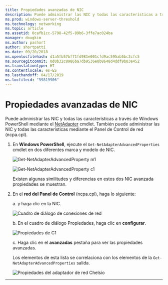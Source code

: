 ```yaml
---
title: Propiedades avanzadas de NIC
description: Puede administrar las NIC y todas las características a través de Windows PowerShell o el Panel de Control de la red.
ms.prod: windows-server-threshold
ms.technology: networking
ms.topic: article
ms.assetid: 0cafb1cc-5798-42f5-89b6-3ffe7ac024ba
manager: dougkim
ms.author: pashort
author: shortpatti
ms.date: 09/20/2018
ms.openlocfilehash: d1a5fb57bf71fd981e001cfd9ac595ab5bc3cfc5
ms.sourcegitcommit: 0d0b32c8986ba7db9536e0b8648d4ddf9b03e452
ms.translationtype: HT
ms.contentlocale: es-ES
ms.lasthandoff: 04/17/2019
ms.locfileid: "59819906"
---
```

# <a name="nic-advanced-properties"></a>Propiedades avanzadas de NIC

Puede administrar las NIC y todas las características a través de Windows PowerShell mediante el [NetAdapter](https://docs.microsoft.com/powershell/module/netadapter/?view=win10-ps&viewFallbackFrom=winserverr2-ps) cmdlet.  También puede administrar las NIC y todas las características mediante el Panel de Control de red (ncpa.cpl). 

1. En **Windows PowerShell**, ejecute el `Get‑NetAdapterAdvancedProperties` cmdlet en dos diferentes marca y modelo de NIC.

   ![Get-NetAdapterAdvancedProperty m1](../../media/network-offload-and-optimization/Get-NetAdapterAdvancedProperty-m1.png)

   ![Get-NetAdapterAdvancedProperty c1](../../media/network-offload-and-optimization/Get-NetAdapterAdvancedProperty-c1.png)

   Existen algunas similitudes y diferencias en estos dos NIC avanzada propiedades se muestran.

2. En el **red del Panel de Control** (ncpa.cpl), haga lo siguiente:

   a. y haga clic en la NIC.

   ![Cuadro de diálogo de conexiones de red](../../media/network-offload-and-optimization/network-connections-dialog.png)

   b. En el cuadro de diálogo Propiedades, haga clic en **configurar**.

    ![Propiedades de C1](../../media/network-offload-and-optimization/c1-properties.png)

   c. Haga clic en el **avanzadas** pestaña para ver las propiedades avanzadas.<p>Los elementos de esta lista se correlaciona con los elementos de la `Get-NetAdapterAdvancedProperties` salida.

   ![Propiedades del adaptador de red Chelsio](../../media/network-offload-and-optimization/chelsio-network-adapter-properties.png)

---